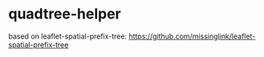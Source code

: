# quadtree-helper

based on leaflet-spatial-prefix-tree: https://github.com/missinglink/leaflet-spatial-prefix-tree
